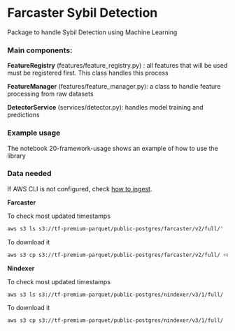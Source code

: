 # Farcaster Sybil Detection

Package to handle Sybil Detection using Machine Learning

### Main components:

**FeatureRegistry** (features/feature_registry.py) : all features that will be used must be registered first. This class handles this process

**FeatureManager** (features/feature_manager.py): a class to handle feature processing from raw datasets

**DetectorService** (services/detector.py): handles model training and predictions

### Example usage

The notebook 20-framework-usage shows an example of how to use the library

### Data needed

If AWS CLI is not configured, check [how to ingest](https://docs.neynar.com/docs/how-to-ingest).

**Farcaster**

To check most updated timestamps

```bash
aws s3 ls s3://tf-premium-parquet/public-postgres/farcaster/v2/full/"
```

To download it

```bash
aws s3 cp s3://tf-premium-parquet/public-postgres/farcaster/v2/full/ <output_dir> --recursive --exclude "*" --include "*-<end_timestamp>.parquet"
```

**Nindexer**

To check most updated timestamps

```bash
aws s3 ls s3://tf-premium-parquet/public-postgres/nindexer/v3/1/full/
```

To download it

```bash
aws s3 cp s3://tf-premium-parquet/public-postgres/nindexer/v3/1/full/  <output_dir> --recursive  --exclude "*"  --include "*-<end_timestamp>.parquet" --profile neynar_parquet_exports
```
